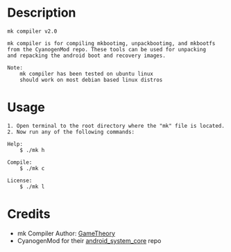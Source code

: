 # Description
```
mk compiler v2.0

mk compiler is for compiling mkbootimg, unpackbootimg, and mkbootfs
from the CyanogenMod repo. These tools can be used for unpacking
and repacking the android boot and recovery images.

Note:
	mk compiler has been tested on ubuntu linux
	should work on most debian based linux distros
```

# Usage
```
1. Open terminal to the root directory where the "mk" file is located.
2. Now run any of the following commands:

Help:
	$ ./mk h

Compile:
	$ ./mk c

License:
	$ ./mk l
```

# Credits
- mk Compiler Author: [GameTheory](https://github.com/GameTheory-)
- CyanogenMod for their [android_system_core](https://github.com/CyanogenMod/android_system_core) repo
